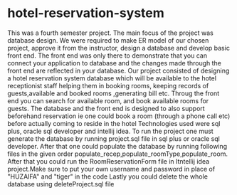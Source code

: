 # hotel-reservation-system
This was a fourth semester project. The main focus of the project was database design.
We were required to make ER model of our chosen project, approve it from the instructor, design a database and develop basic front end. The front end was only there to demonstrate that you can connect your application to database and the changes made through the front end are reflected in your database.
Our project consisted of designing a hotel reservation system database which will be available to the hotel receptionist staff helping them in booking rooms, keeping records of guests,available and booked rooms ,generating bill etc.
Throug the front end you can search for available room, and book available rooms for guests.
The database and the front end is designed to also support beforehand reservation ie one could book a room (through a phone call etc) before actually coming to reside in the hotel
Technologies used were sql plus, oracle sql developer and intellij idea.
To run the project one must generate the database by running project.sql file in sql plus or oracle sql developer. After that one could populate the database by running following files in the given order populate_recep,populate_roomType,populate_room.
After that you could run the RoomReservationForm file in  Itntellij idea project.Make sure to put  your own  username and password in place of "HUZAIFA" and "tiger" in the code
Lastly you could delete the whole database using deleteProject.sql file
